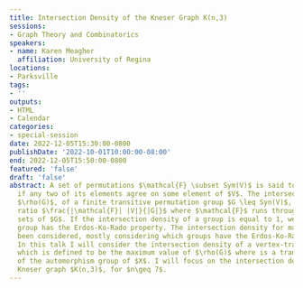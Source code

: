 ```yaml
---
title: Intersection Density of the Kneser Graph K(n,3)
sessions:
- Graph Theory and Combinatorics
speakers:
- name: Karen Meagher
  affiliation: University of Regina
locations:
- Parksville
tags:
- ''
outputs:
- HTML
- Calendar
categories:
- special-session
date: 2022-12-05T15:30:00-0800
publishDate: '2022-10-01T10:00:00-08:00'
end: 2022-12-05T15:50:00-0800
featured: 'false'
draft: 'false'
abstract: A set of permutations $\mathcal{F} \subset Sym(V)$ is said to be intersecting
  if any two of its elements agree on some element of $V$. The intersection density,
  $\rho(G)$, of a finite transitive permutation group $G \leq Syn(V)$, is the maximum
  ratio $\frac{|\mathcal{F}| |V|}{|G|}$ where $\mathcal{F}$ runs through all intersecting
  sets of $G$. If the intersection density of a group is equal to 1, we say that a
  group has the Erdos-Ko-Rado property. The intersection density for many groups has
  been considered, mostly considering which groups have the Erdos-Ko-Rado property.
  In this talk I will consider the intersection density of a vertex-transitive graph
  which is defined to be the maximum value of $\rho(G)$ where is a transitive subgroup
  of the automorphism group of $X$. I will focus on the intersection density of the
  Kneser graph $K(n,3)$, for $n\geq 7$.
---
```

